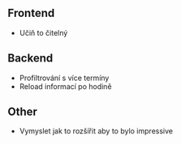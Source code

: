 ## Frontend
- Učiň to čitelný

## Backend
- Profiltrování s více termíny
- Reload informací po hodině

## Other
- Vymyslet jak to rozšířit aby to bylo impressive
